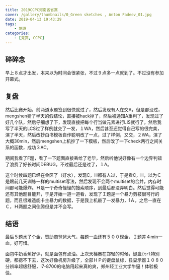 ```yaml
---
title: 2019CCPC河南省省赛
cover: /gallery/thumbnails/0_Green sketches , Anton Fadeev_01.jpg
date: 2019-04-13 19:43:29
tags: 
    - 旅游
categories: 
    - [竞赛, CCPC]
---
```


## 碎碎念

早上８点才出发，本来以为时间会很紧张，不过９点多一点就到了。不过没有参加开幕式。

<!--more-->

## 复盘

然后比赛开始，前两道水题签到很快就过了，然后发现有人在交A，但是都没过，mengshen猜了半天的假结论，直接被hack掉了，然后被通知A重判了，发现过了好几个队，然后仔细想了下，发现直接把每个行当做元素进行LIS就行了。然后我写了半天的LCS过了样例就交了一发，１WA，然后甚至还觉得自己写的很完美，演了半天，然后改抄白书模板自作聪明改了一点，过了样例，又交，２WA，演了大概30min，然后mengshen上机抄了一下模板，然后改了一下check两行之间关系的函数，成功３AC。

期间我看了F题，看了一下题面直接丢给了老毕，然后听他说好像有一个边界判错了浪费了好长时间DEBUG，不过最后还是过了，１A。

这个时候四题已经在金区了（好水），发现C，H都有人过，于是看C，H，以为Ｃ是跟前几天训练一样的multiset写法，然后发现不会两个multiset的合并，内存时间都可能爆炸。Ｈ是一个奇奇怪怪的搜索顺序，到最后都没弄明白。然后觉得可能还有其他题目能开，于是开始一道一道看，发现了Ｉ题是一个暴力剪枝很可行的题，而且很难造能卡主暴力的数据，于是我上机敲了一发暴力，1Ａ，之后一直在Ｃ，Ｈ两题之间倒腾但是并不会写。

## 结语

最后５题水了个金，赞助商爸爸大气，每题一血还有５００现金，Ｉ题差４min一血，好可惜。

面包牛奶香蕉好评，就是面包有点油。上次天梯赛在郑轻的时候，键盘`Ctrl`特别硬，都摁不下去，这次好像机房升级了，全部ＨＰ的键盘鼠标，县显示器１０８０分辨率超级舒服，i7-8700的电脑用起来真的爽，郑州轻工业大学牛逼！体验极佳。
